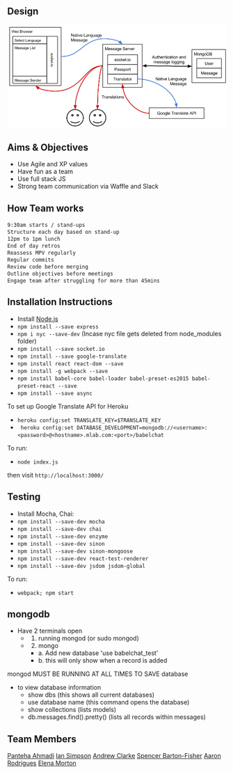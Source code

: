 ## Design
![Architecture of BabelChat](public/images/Babel-Chat-diagram.png "Architecture of BabelChat")

## Aims & Objectives
- Use Agile and XP values
- Have fun as a team
- Use full stack JS
- Strong team communication via Waffle and Slack


## How Team works
```
9:30am starts / stand-ups
Structure each day based on stand-up
12pm to 1pm lunch
End of day retros
Reassess MPV regularly
Regular commits
Review code before merging
Outline objectives before meetings  
Engage team after struggling for more than 45mins
```

## Installation Instructions

 * Install [Node.js](https://nodejs.org/)
 * `npm install --save express`
 * `npm i nyc --save-dev` (Incase nyc file gets deleted from node_modules folder)
 * `npm install --save socket.io`
 * `npm install --save google-translate`
 * `npm install react react-dom --save`
 * `npm install -g webpack --save`
 * `npm install babel-core babel-loader babel-preset-es2015 babel-preset-react --save`
 * `npm install --save async`

To set up Google Translate API for Heroku
 * `heroku config:set TRANSLATE_KEY=$TRANSLATE_KEY`
 * ` heroku config:set DATABASE_DEVELOPMENT=mongodb://<username>:<password>@<hostname>.mlab.com:<port>/babelchat`

To run:
 * `node index.js`

then visit `http://localhost:3000/`

##  Testing

 * Install Mocha, Chai:
 * `npm install --save-dev mocha`
 * `npm install --save-dev chai`
 * `npm install --save-dev enzyme`
 * `npm install --save-dev sinon`
 * `npm install --save-dev sinon-mongoose`
 * `npm install --save-dev react-test-renderer`
 * `npm install --save-dev jsdom jsdom-global`

To run:
 * `webpack; npm start`

## mongodb

  * Have 2 terminals open
    * 1. running mongod (or sudo mongod)
    * 2. mongo
      * a. Add new database 'use babelchat_test'
      * b. this will only show when a record is added

  mongod MUST BE RUNNING AT ALL TIMES TO SAVE database

  * to view database information
    * show dbs (this shows all current databases)
    * use database name (this command opens the database)
    * show collections (lists models)
    * db.messages.find().pretty() (lists all records within messages)

## Team Members
[Panteha Ahmadi](https://github.com/panteha)
[Ian Simpson](https://github.com/Simo72)
[Andrew Clarke](https://github.com/Dino982)
[Spencer Barton-Fisher](https://github.com/spencerbf)
[Aaron Rodrigues](https://github.com/AaronRodrigues)
[Elena Morton](https://github.com/elenamorton)

